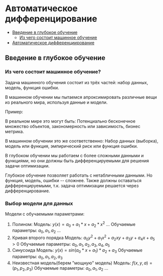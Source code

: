 # Автоматическое дифференцирование

- [Введение в глубокое обучение](#Введение-в-глубокое-обучение)
  - [Из чего состоит машинное обучение](Из-чего-состоит-машинное-обучение)
- [Автоматическое дифференциирование](#Автоматическое-дифференциирование)


## Введение в глубокое обучение

### Из чего состоит машинное обучение?
Задача машинного обучения состоит из трёх частей: набор данных, модель, функция ошибки.

В машинном обучении мы пытаемся апроксимировать различные вещи из реального мира, 
используя данные и модели.

Пример:

В реальном мире это могут быть: Потенциально бесконечное множество объектов, 
закономерность или зависимость, бизнес метрика.

В машинном обучении это же соответственно: Набор данных (выборка), 
модель или функция, эмпирический риск или функция ошибки.

В глубоком обучении мы работаем с более сложными данными и функциями, 
но они должны быть дифференцируемыми для решения задачи оптимизации.

Глубокое обучение позволяет работать с нетабличными данными. 
Но функция, модель, ошибки -- сложнее. Также должны оставаться дифференцируемыми, 
т.к. задача оптимизации решается через дифференцирование.

### Выбор модели для данных

Модели с обучаемыми параметрами:
1. Полином:
   Модель: $y(x) = a_0 + a_1 * x + a_2 * x ^ 2$ ...
   Обучаемые параметры: $a_0, a_1, a_2$ ...
2. Кривая второго порядка
   Модель: $a_0 y^2 + a_1 x^2 + a_2 xy + a_3 y + a_4 x + a_5 > 0$
   Обучаемые параметры: $a_0, a_1, a_2, a_3, a_4, a_5$
3. Синусоида
   Модель: $y(x) = sin(a_0 * x + a_1) * a_2 + a_3$
   Обучаемые параметры: $a_0, a_1, a_2, a_3$
4. Неизвестная модель(берем "мощную" модель)
   Модель: $f(x, y, a) = (p_1, p_2, p_3)$
   Обучаемые параметры: $a_0, a_1, a_2$ ...

